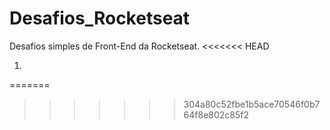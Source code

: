 # Desafios_Rocketseat
Desafios simples  de Front-End  da Rocketseat. 
<<<<<<< HEAD

1. 
=======
>>>>>>> 304a80c52fbe1b5ace70546f0b764f8e802c85f2
